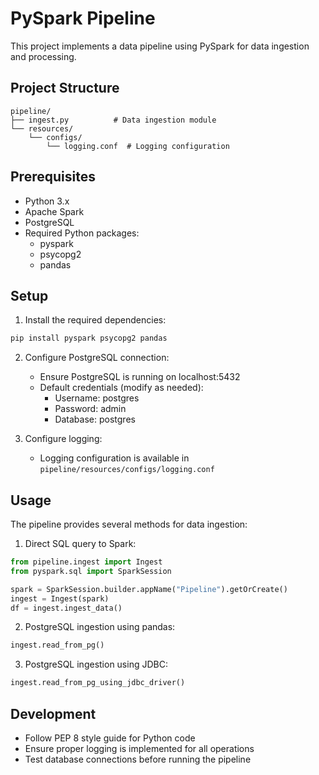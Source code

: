 # PySpark Pipeline

This project implements a data pipeline using PySpark for data ingestion and processing.

## Project Structure

```
pipeline/
├── ingest.py          # Data ingestion module
└── resources/
    └── configs/
        └── logging.conf  # Logging configuration
```

## Prerequisites

- Python 3.x
- Apache Spark
- PostgreSQL
- Required Python packages:
  - pyspark
  - psycopg2
  - pandas

## Setup

1. Install the required dependencies:
```bash
pip install pyspark psycopg2 pandas
```

2. Configure PostgreSQL connection:
   - Ensure PostgreSQL is running on localhost:5432
   - Default credentials (modify as needed):
     - Username: postgres
     - Password: admin
     - Database: postgres

3. Configure logging:
   - Logging configuration is available in `pipeline/resources/configs/logging.conf`

## Usage

The pipeline provides several methods for data ingestion:

1. Direct SQL query to Spark:
```python
from pipeline.ingest import Ingest
from pyspark.sql import SparkSession

spark = SparkSession.builder.appName("Pipeline").getOrCreate()
ingest = Ingest(spark)
df = ingest.ingest_data()
```

2. PostgreSQL ingestion using pandas:
```python
ingest.read_from_pg()
```

3. PostgreSQL ingestion using JDBC:
```python
ingest.read_from_pg_using_jdbc_driver()
```

## Development

- Follow PEP 8 style guide for Python code
- Ensure proper logging is implemented for all operations
- Test database connections before running the pipeline 